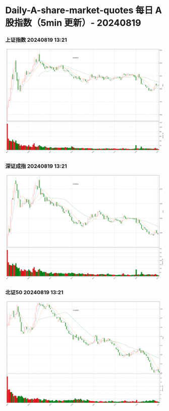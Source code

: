 
# Daily-A-share-market-quotes 每日 A 股指数（5min 更新）- 20240819

### 上证指数 20240819 13:21
![](./fig/2024/8/20240819-sh000001.png)

### 深证成指 20240819 13:21
![](./fig/2024/8/20240819-sz399001.png)

### 北证50 20240819 13:21
![](./fig/2024/8/20240819-bj899050.png)
